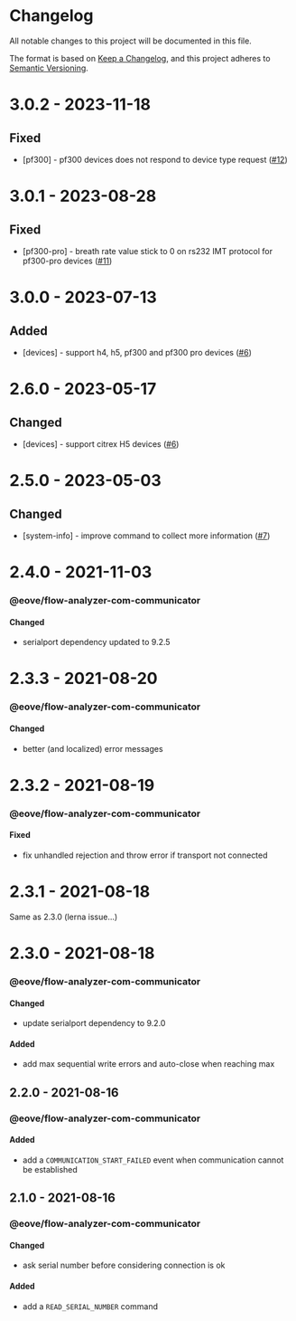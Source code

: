 # Changelog

All notable changes to this project will be documented in this file.

The format is based on [Keep a Changelog](https://keepachangelog.com/en/1.0.0/),
and this project adheres to [Semantic Versioning](https://semver.org/spec/v2.0.0.html).

# 3.0.2 - 2023-11-18

## Fixed

- [pf300] - pf300 devices does not respond to device type request ([#12](https://github.com/eove/flow-analyzer-com/issues/12))

# 3.0.1 - 2023-08-28

## Fixed

- [pf300-pro] - breath rate value stick to 0 on rs232 IMT protocol for pf300-pro devices ([#11](https://github.com/eove/flow-analyzer-com/issues/11))

# 3.0.0 - 2023-07-13

## Added

- [devices] - support h4, h5, pf300 and pf300 pro devices ([#6](https://github.com/eove/flow-analyzer-com/issues/6))

# 2.6.0 - 2023-05-17

## Changed

- [devices] - support citrex H5 devices ([#6](https://github.com/eove/flow-analyzer-com/issues/6))

# 2.5.0 - 2023-05-03

## Changed

- [system-info] - improve command to collect more information ([#7](https://github.com/eove/flow-analyzer-com/issues/7))

# 2.4.0 - 2021-11-03

### @eove/flow-analyzer-com-communicator

#### Changed

- serialport dependency updated to 9.2.5

# 2.3.3 - 2021-08-20

### @eove/flow-analyzer-com-communicator

#### Changed

- better (and localized) error messages

# 2.3.2 - 2021-08-19

### @eove/flow-analyzer-com-communicator

#### Fixed

- fix unhandled rejection and throw error if transport not connected

# 2.3.1 - 2021-08-18

Same as 2.3.0 (lerna issue...)

# 2.3.0 - 2021-08-18

### @eove/flow-analyzer-com-communicator

#### Changed

- update serialport dependency to 9.2.0

#### Added

- add max sequential write errors and auto-close when reaching max

## 2.2.0 - 2021-08-16

### @eove/flow-analyzer-com-communicator

#### Added

- add a `COMMUNICATION_START_FAILED` event when communication cannot be established

## 2.1.0 - 2021-08-16

### @eove/flow-analyzer-com-communicator

#### Changed

- ask serial number before considering connection is ok

#### Added

- add a `READ_SERIAL_NUMBER` command

